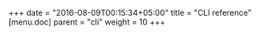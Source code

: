 +++
date = "2016-08-09T00:15:34+05:00"
title = "CLI reference"
[menu.doc]
    parent = "cli"
    weight = 10
+++

